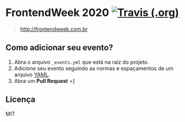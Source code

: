 # FrontendWeek 2020 <a href="https://github.com/frontendweek/frontendweek2020/actions"><img alt="Travis (.org)" src="https://github.com/frontendweek/frontendweek2020/workflows/deploy/badge.svg"></a>

> http://frontendweek.com.br

## Como adicionar seu evento?

1. Abra o arquivo `_events.yml` que está na raíz do projeto.
2. Adicione seu evento seguindo as normas e espaçamentos de um arquivo [YAML](https://kapeli.com/cheat_sheets/YAML.docset/Contents/Resources/Documents/index).
3. Abra um **Pull Request** =]

## Licença
MIT
